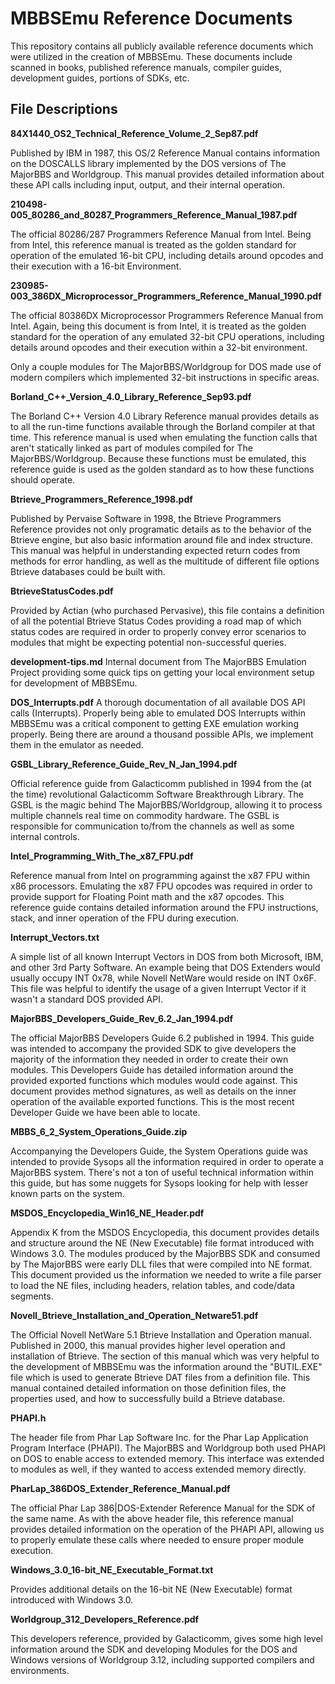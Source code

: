 # MBBSEmu Reference Documents

This repository contains all publicly available reference documents which were utilized in the creation of MBBSEmu. These documents include scanned in books, published reference manuals, compiler guides, development guides, portions of SDKs, etc.

## File Descriptions

**84X1440_OS2_Technical_Reference_Volume_2_Sep87.pdf**

Published by IBM in 1987, this OS/2 Reference Manual contains information on the DOSCALLS library implemented by the DOS versions of The MajorBBS and Worldgroup. This manual provides detailed information about these API calls including input, output, and their internal operation.

**210498-005_80286_and_80287_Programmers_Reference_Manual_1987.pdf**

The official 80286/287 Programmers Reference Manual from Intel. Being from Intel, this reference manual is treated as the golden standard for operation of the emulated 16-bit CPU, including details around opcodes and their execution with a 16-bit Environment. 

**230985-003_386DX_Microprocessor_Programmers_Reference_Manual_1990.pdf**

The official 80386DX Microprocessor Programmers Reference Manual from Intel. Again, being this document is from Intel, it is treated as the golden standard for the operation of any emulated 32-bit CPU operations, including details around opcodes and their execution within a 32-bit environment.

Only a couple modules for The MajorBBS/Worldgroup for DOS made use of modern compilers which implemented 32-bit instructions in specific areas. 

**Borland_C++_Version_4.0_Library_Reference_Sep93.pdf**

The Borland C++ Version 4.0 Library Reference manual provides details as to all the run-time functions available through the Borland compiler at that time. This reference manual is used when emulating the function calls that aren't statically linked as part of modules compiled for The MajorBBS/Worldgroup. Because these functions must be emulated, this reference guide is used as the golden standard as to how these functions should operate.

**Btrieve_Programmers_Reference_1998.pdf**

Published by Pervaise Software in 1998, the Btrieve Programmers Reference provides not only programatic details as to the behavior of the Btrieve engine, but also basic information around file and index structure. This manual was helpful in understanding expected return codes from methods for error handling, as well as the multitude of different file options Btrieve databases could be built with. 

**BtrieveStatusCodes.pdf**

Provided by Actian (who purchased Pervasive), this file contains a definition of all the potential Btrieve Status Codes providing a road map of which status codes are required in order to properly convey error scenarios to modules that might be expecting potential non-successful queries.

**development-tips.md**
Internal document from The MajorBBS Emulation Project providing some quick tips on getting your local environment setup for development of MBBSEmu.

**DOS_Interrupts.pdf**
A thorough documentation of all available DOS API calls (Interrupts). Properly being able to emulated DOS Interrupts within MBBSEmu was a critical component to getting EXE emulation working properly. Being there are around a thousand possible APIs, we implement them in the emulator as needed.

**GSBL_Library_Reference_Guide_Rev_N_Jan_1994.pdf**

Official reference guide from Galacticomm published in 1994 from the (at the time) revolutional Galacticomm Software Breakthrough Library. The GSBL is the magic behind The MajorBBS/Worldgroup, allowing it to process multiple channels real time on commodity hardware. The GSBL is responsible for communication to/from the channels as well as some internal controls.

**Intel_Programming_With_The_x87_FPU.pdf**

Reference manual from Intel on programming against the x87 FPU within x86 processors. Emulating the x87 FPU opcodes was required in order to provide support for Floating Point math and the x87 opcodes. This reference guide contains detailed information around the FPU instructions, stack, and inner operation of the FPU during execution.

**Interrupt_Vectors.txt**

A simple list of all known Interrupt Vectors in DOS from both Microsoft, IBM, and other 3rd Party Software. An example being that DOS Extenders would usually occupy INT 0x78, while Novell NetWare would reside on INT 0x6F. This file was helpful to identify the usage of a given Interrupt Vector if it wasn't a standard DOS provided API.

**MajorBBS_Developers_Guide_Rev_6.2_Jan_1994.pdf**

The official MajorBBS Developers Guide 6.2 published in 1994. This guide was intended to accompany the provided SDK to give developers the majority of the information they needed in order to create their own modules. This Developers Guide has detailed information around the provided exported functions which modules would code against. This document provides method signatures, as well as details on the inner operation of the available exported functions. This is the most recent Developer Guide we have been able to locate.

**MBBS_6_2_System_Operations_Guide.zip**

Accompanying the Developers Guide, the System Operations guide was intended to provide Sysops all the information required in order to operate a MajorBBS system. There's not a ton of useful technical information within this guide, but has some nuggets for Sysops looking for help with lesser known parts on the system.

**MSDOS_Encyclopedia_Win16_NE_Header.pdf**

Appendix K from the MSDOS Encyclopedia, this document provides details and structure around the NE (New Executable) file format introduced with Windows 3.0. The modules produced by the MajorBBS SDK and consumed by  The MajorBBS were early DLL files that were compiled into NE format. This document provided us the information we needed to write a file parser to load the NE files, including headers, relation tables, and code/data segments.

**Novell_Btrieve_Installation_and_Operation_Netware51.pdf**

The Official Novell NetWare 5.1 Btrieve Installation and Operation manual. Published in 2000, this manual provides higher level operation and installation of Btrieve. The section of this manual which was very helpful to the development of MBBSEmu was the information around the "BUTIL.EXE" file which is used to generate Btrieve DAT files from a definition file. This manual contained detailed information on those definition files, the properties used, and how to successfully build a Btrieve database.

**PHAPI.h** 

The header file from Phar Lap Software Inc. for the Phar Lap Application Program Interface (PHAPI). The MajorBBS and Worldgroup both used PHAPI on DOS to enable access to extended memory. This interface was extended to modules as well, if they wanted to access extended memory directly.
 
 **PharLap_386DOS_Extender_Reference_Manual.pdf**

 The official Phar Lap 386|DOS-Extender Reference Manual for the SDK of the same name. As with the above header file, this reference manual provides detailed information on the operation of the PHAPI API, allowing us to properly emulate these calls where needed to ensure proper module execution.

**Windows_3.0_16-bit_NE_Executable_Format.txt**

Provides additional details on the 16-bit NE (New Executable) format introduced with Windows 3.0. 

**Worldgroup_312_Developers_Reference.pdf**

This developers reference, provided by Galacticomm, gives some high level information around the SDK and developing Modules for the DOS and Windows versions of Worldgroup 3.12, including supported compilers and environments. 